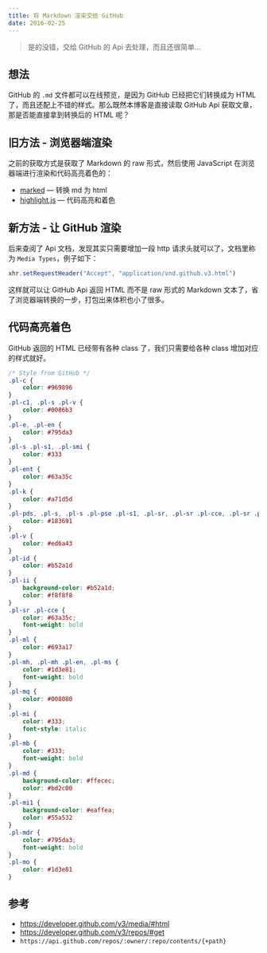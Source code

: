 ```yaml
---
title: 将 Markdown 渲染交给 GitHub
date: 2016-02-25
---
```


> 是的没错，交给 GitHub 的 Api 去处理，而且还很简单…

## 想法

GitHub 的 `.md` 文件都可以在线预览，是因为 GitHub 已经把它们转换成为 HTML 了，而且还配上不错的样式。那么既然本博客是直接读取 GitHub Api 获取文章，那是否能直接拿到转换后的 HTML 呢？



## 旧方法 - 浏览器端渲染

之前的获取方式是获取了 Markdown 的 raw 形式，然后使用 JavaScript 在浏览器端进行渲染和代码高亮着色的：

- [marked](https://www.npmjs.com/package/marked) — 转换 md 为 html
- [highlight.js](https://www.npmjs.com/package/highlight.js) — 代码高亮和着色



## 新方法 - 让 GitHub 渲染

后来查阅了 Api 文档，发现其实只需要增加一段 http 请求头就可以了，文档里称为 `Media Types`，例子如下：

```javascript
xhr.setRequestHeader("Accept", "application/vnd.github.v3.html")
```

这样就可以让 GitHub Api 返回 HTML 而不是 raw 形式的 Markdown 文本了，省了浏览器端转换的一步，打包出来体积也小了很多。



## 代码高亮着色

GitHub 返回的 HTML 已经带有各种 class 了，我们只需要给各种 class 增加对应的样式就好。

```css
/* Style from GitHub */
.pl-c {
    color: #969896
}
.pl-c1, .pl-s .pl-v {
    color: #0086b3
}
.pl-e, .pl-en {
    color: #795da3
}
.pl-s .pl-s1, .pl-smi {
    color: #333
}
.pl-ent {
    color: #63a35c
}
.pl-k {
    color: #a71d5d
}
.pl-pds, .pl-s, .pl-s .pl-pse .pl-s1, .pl-sr, .pl-sr .pl-cce, .pl-sr .pl-sra, .pl-sr .pl-sre {
    color: #183691
}
.pl-v {
    color: #ed6a43
}
.pl-id {
    color: #b52a1d
}
.pl-ii {
    background-color: #b52a1d;
    color: #f8f8f8
}
.pl-sr .pl-cce {
    color: #63a35c;
    font-weight: bold
}
.pl-ml {
    color: #693a17
}
.pl-mh, .pl-mh .pl-en, .pl-ms {
    color: #1d3e81;
    font-weight: bold
}
.pl-mq {
    color: #008080
}
.pl-mi {
    color: #333;
    font-style: italic
}
.pl-mb {
    color: #333;
    font-weight: bold
}
.pl-md {
    background-color: #ffecec;
    color: #bd2c00
}
.pl-mi1 {
    background-color: #eaffea;
    color: #55a532
}
.pl-mdr {
    color: #795da3;
    font-weight: bold
}
.pl-mo {
    color: #1d3e81
}
```


## 参考

- <https://developer.github.com/v3/media/#html>
- <https://developer.github.com/v3/repos/#get>
- `https://api.github.com/repos/:owner/:repo/contents/{+path}`
